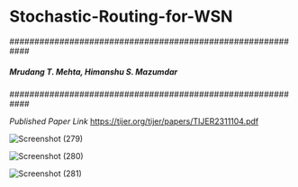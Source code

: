 # Stochastic-Routing-for-WSN
############################################################
#####    Mrudang T. Mehta, Himanshu S. Mazumdar   ##########
############################################################

*_Published Paper Link_*
 https://tijer.org/tijer/papers/TIJER2311104.pdf




![Screenshot (279)](https://github.com/user-attachments/assets/a39f6414-eef5-4317-9b21-bd77a175357c)


![Screenshot (280)](https://github.com/user-attachments/assets/e8fe7799-1c6b-489d-8e3c-523d8f8faa3d)



![Screenshot (281)](https://github.com/user-attachments/assets/c4b9bf44-aae2-4d1a-9d80-8458694c1864)



